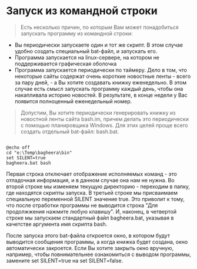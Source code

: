 # Запуск из командной строки #

> Есть несколько причин, по которым Вам может понадобиться запускать программу из командной строки:

  * Вы периодически запускаете один и тот же скрипт. В этом случае удобно создать специальный bat-файл, и запускать его.
  * Программа запускается на linux-сервере, на котором не поддерживается графическая оболочка
  * Программа запускается периодически по таймеру. Дело в том, что некоторые сайты содержат очень короткие новостные ленты - всего за пару дней, - а Вы хотите создавать книжку еженедельно. В этом случае есть смысл запускать программу каждый день, чтобы она накапливала историю новостей. В результате, в конце недели у Вас появится полноценный еженедельный номер.

> Допустим, Вы хотите периодически генерировать книжку из новостной ленты сайта bash.im, причем делать это периодически с помощью планировщика Windows. Для этих целей проще всего создать отдельный bat-файл: bash.bat.

```

@echo off
cd "e:\Temp\bagheera\bin"
set SILENT=true
bagheera.bat bash

```

Первая строка отключает отображение исполняемых команд - это отладочная информация, и в данном случае она нам не нужна. Во второй строке мы изменяем текущую директорию - переходим в папку, где находятся cкрипты запуска. В третьей строке мы присваимаем специальную переменной SILENT значение true. Это приволит к тому, что после отработки программы не выводится строка "Для продолжжения нажмите любую клавишу". И, наконец, в четвертой строке мы запускаем стандартный файл bagheera.bat, указывая в качетстве аргумента имя скрипта bash.

После запуска этого bat-файла откроется окно, в котором будут выводится сообщения программы, а когда книжка будет создана, окно автоматически закроется. Если Вы хотите закрыть окно вручную, например, чтобы повнимательнее ознакомиться с выводом программы, замените set SILENT=true на set SILENT=false.
